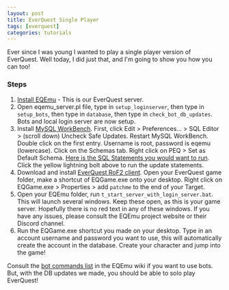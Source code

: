 ```yaml
---
layout: post
title: EverQuest Single Player
tags: [everquest]
categories: tutorials
---
```


Ever since I was young I wanted to play a single player version of EverQuest. Well today, I did just that, and I'm going to show you how you can too!

### Steps

1. [Install EQEmu](https://eqemu.gitbook.io/server/categories/how-to-guides/installation/server-installation-windows)  - This is our EverQuest server.
2. Open eqemu_server.pl file, type in `setup_loginserver`, then type in `setup_bots`, then type in `database`, then type in `check_bot_db_updates`. Bots and local login server are now setup.
3. Install [MySQL WorkBench](https://dev.mysql.com/downloads/workbench/). First, click Edit > Preferences... > SQL Editor > (scroll down) Uncheck Safe Updates. Restart MySQL WorkBench. Double click on the first entry. Username is root, password is eqemu (lowercase). Click on the Schemas tab. Right click on PEQ > Set as Default Schema. [Here is the SQL Statements you would want to run](https://gist.github.com/erfg12/75e3dc772a0c9a5e432aec013e748cdb). Click the yellow lightning bolt above to run the update statements.
4. Download and install [EverQuest RoF2 client](https://archive.org/details/everquest_rof2). Open your EverQuest game folder, make a shortcut of EQGame.exe onto your desktop. Right click on EQGame.exe > Properties > add `patchme` to the end of your Target.
5. Open your EQEmu folder, run `t_start_server_with_login_server.bat`. This will launch several windows. Keep these open, as this is your game server. Hopefully there is no red text in any of these windows. If you have any issues, please consult the EQEmu project website or their Discord channel.
6. Run the EQGame.exe shortcut you made on your desktop. Type in an account username and password you want to use, this will automatically create the account in the database. Create your character and jump into the game!

Consult the [bot commands list](https://eqemu.gitbook.io/server/categories/bots/bot-commands) in the EQEmu wiki if you want to use bots. But, with the DB updates we made, you should be able to solo play EverQuest!